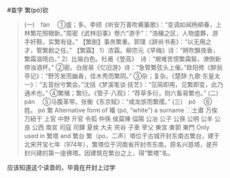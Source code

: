#查字
繁(pó)钦

> (一)　fán　
> ➀盛；多。李颀《听安万善吹觱篥歌》：“变调如闻杨柳春，上林繁花照眼新。”周密《武林旧事》卷六“游手”：“浩穰之区，人物盛夥，游手奸黠，实繁有徒。”
> 【繁剧】事务繁重。郭璞《辞尚书表》：“以无用之才，管繁剧之任。”
> 【繁霜】
> 1）浓霜。柳宗元《早梅》诗：“朔吹飘夜香，繁霜滋晓白。”
> 2）比喻白色。杜甫《登高》　诗：“艰难苦恨繁霜鬓，潦倒新停浊酒杯。”
> ➁密。白居易《忆旧游》诗：“急管繁弦头上催。”欧阳修《醉翁亭记》：“野芳发而幽香，佳木秀而繁阴。”
> ➂杂；复杂。《楚辞·九歌·东皇太一》：“五音纷兮繁会。”沈括《梦溪笔谈·技艺》：“见简即用，见繁即变，此乃通术也。”
> ➃繁殖；繁衍。《管子·八观》：“荐草多衍，则六畜易繁也。”
> (二)　pán　
> ➄马腹革带。张衡《东京赋》：“咸龙旂而繁缨。”
> (三)　pó　
> ➅姓。
> pó
> 繁
> Alternative form of 皤 (pó, “white”)
> a surname
> ⿰土肅 万俟 万紐于 上官 中野 亓官 令狐 仲孫 侯莫陳 偪陽 公冶 公子 公孫 公明 公羊 公良 公西 南宮 司寇 司鐸 夏侯 大夫 夾谷 子車 宰父 東宮 東郭 東門
> Only used in 繁塔 and 繁台
> 繁（po，二声）塔位于古城开封东南古繁台，建于北宋开宝七年（974年），繁塔位于河南省开封市东南，原名兴慈塔，是开封兴建的第一座佛塔。因建筑在繁台之上，得“繁塔”名。

应该知道这个读音的，毕竟在开封上过学